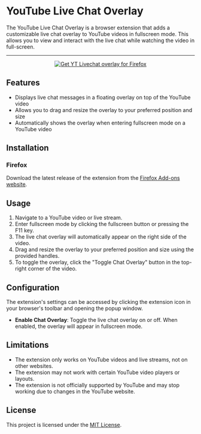# YouTube Live Chat Overlay

The YouTube Live Chat Overlay is a browser extension that adds a customizable live chat overlay to YouTube videos in fullscreen mode. This allows you to view and interact with the live chat while watching the video in full-screen.



***

<p align="center">
<a href="https://addons.mozilla.org/id/firefox/addon/youtube-live-chat-overlay/"><img src="https://user-images.githubusercontent.com/585534/107280546-7b9b2a00-6a26-11eb-8f9f-f95932f4bfec.png" alt="Get YT Livechat overlay for Firefox"></a>
</p>


## Features

- Displays live chat messages in a floating overlay on top of the YouTube video
- Allows you to drag and resize the overlay to your preferred position and size
- Automatically shows the overlay when entering fullscreen mode on a YouTube video

## Installation

### Firefox

Download the latest release of the extension from the [Firefox Add-ons website](https://addons.mozilla.org/en-US/firefox/addon/youtube-live-chat-overlay/).


## Usage

1. Navigate to a YouTube video or live stream.
2. Enter fullscreen mode by clicking the fullscreen button or pressing the F11 key.
3. The live chat overlay will automatically appear on the right side of the video.
4. Drag and resize the overlay to your preferred position and size using the provided handles.
5. To toggle the overlay, click the "Toggle Chat Overlay" button in the top-right corner of the video.

## Configuration

The extension's settings can be accessed by clicking the extension icon in your browser's toolbar and opening the popup window.

- **Enable Chat Overlay**: Toggle the live chat overlay on or off. When enabled, the overlay will appear in fullscreen mode.

## Limitations

- The extension only works on YouTube videos and live streams, not on other websites.
- The extension may not work with certain YouTube video players or layouts.
- The extension is not officially supported by YouTube and may stop working due to changes in the YouTube website.

## License

This project is licensed under the [MIT License](LICENSE).
